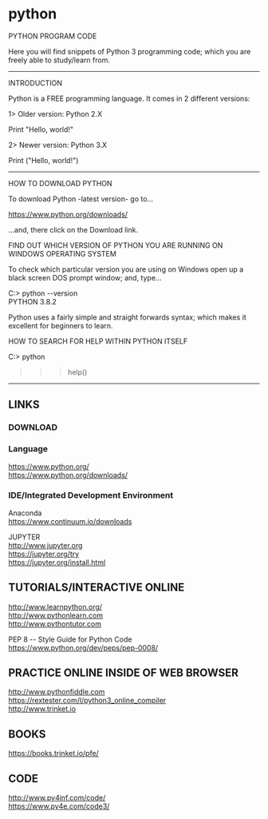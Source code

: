 # python

PYTHON PROGRAM CODE

Here you will find snippets of Python 3 programming code; which you are freely able to study/learn from.

-----

INTRODUCTION

Python is a FREE programming language. It comes in 2 different versions:

1> Older version: Python 2.X

Print "Hello, world!"

2> Newer version: Python 3.X

Print ("Hello, world!")

-----

HOW TO DOWNLOAD PYTHON

To download Python -latest version- go to...

https://www.python.org/downloads/

...and, there click on the Download link.

FIND OUT WHICH VERSION OF PYTHON YOU ARE RUNNING ON WINDOWS OPERATING SYSTEM 

To check which particular version you are using on Windows open up a black screen DOS prompt window; and, type...

C:\> python --version  
PYTHON 3.8.2

Python uses a fairly simple and straight forwards syntax; which makes it excellent for beginners to learn.

HOW TO SEARCH FOR HELP WITHIN PYTHON ITSELF

C:\> python
>>> help()

-----

## LINKS

### DOWNLOAD  

### Language

https://www.python.org/  
https://www.python.org/downloads/

### IDE/Integrated Development Environment

Anaconda   
https://www.continuum.io/downloads  

JUPYTER  
http://www.jupyter.org  
https://jupyter.org/try  
https://jupyter.org/install.html    

## TUTORIALS/INTERACTIVE ONLINE  

http://www.learnpython.org/   
http://www.pythonlearn.com  
http://www.pythontutor.com  

PEP 8 -- Style Guide for Python Code  
https://www.python.org/dev/peps/pep-0008/   


## PRACTICE ONLINE INSIDE OF WEB BROWSER

http://www.pythonfiddle.com    
https://rextester.com/l/python3_online_compiler    
http://www.trinket.io  

## BOOKS

https://books.trinket.io/pfe/

## CODE

http://www.py4inf.com/code/  
https://www.py4e.com/code3/  
